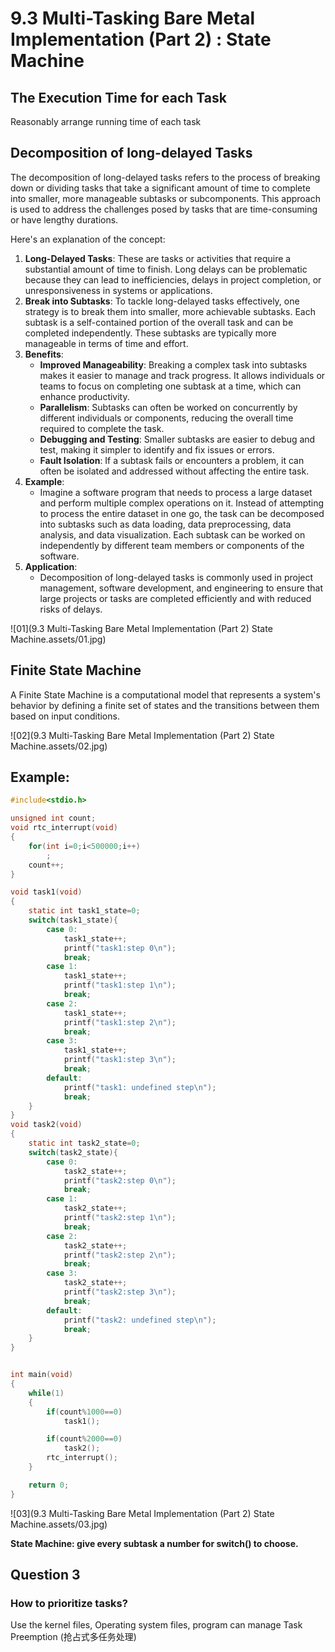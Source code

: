 # 9.3 Multi-Tasking Bare Metal Implementation (Part 2) : State Machine



## The Execution Time for each Task

Reasonably arrange running time of each task

## Decomposition of long-delayed Tasks

The decomposition of long-delayed tasks refers to the process of breaking down or dividing tasks that take a significant amount of time to complete into smaller, more manageable subtasks or subcomponents. This approach is used to address the challenges posed by tasks that are time-consuming or have lengthy durations.

Here's an explanation of the concept:

1. **Long-Delayed Tasks**: These are tasks or activities that require a substantial amount of time to finish. Long delays can be problematic because they can lead to inefficiencies, delays in project completion, or unresponsiveness in systems or applications.
2. **Break into Subtasks**: To tackle long-delayed tasks effectively, one strategy is to break them into smaller, more achievable subtasks. Each subtask is a self-contained portion of the overall task and can be completed independently. These subtasks are typically more manageable in terms of time and effort.
3. **Benefits**:
   - **Improved Manageability**: Breaking a complex task into subtasks makes it easier to manage and track progress. It allows individuals or teams to focus on completing one subtask at a time, which can enhance productivity.
   - **Parallelism**: Subtasks can often be worked on concurrently by different individuals or components, reducing the overall time required to complete the task.
   - **Debugging and Testing**: Smaller subtasks are easier to debug and test, making it simpler to identify and fix issues or errors.
   - **Fault Isolation**: If a subtask fails or encounters a problem, it can often be isolated and addressed without affecting the entire task.
4. **Example**:
   - Imagine a software program that needs to process a large dataset and perform multiple complex operations on it. Instead of attempting to process the entire dataset in one go, the task can be decomposed into subtasks such as data loading, data preprocessing, data analysis, and data visualization. Each subtask can be worked on independently by different team members or components of the software.
5. **Application**:
   - Decomposition of long-delayed tasks is commonly used in project management, software development, and engineering to ensure that large projects or tasks are completed efficiently and with reduced risks of delays.

![01](9.3 Multi-Tasking Bare Metal Implementation (Part 2)  State Machine.assets/01.jpg)

## Finite State Machine

A Finite State Machine is a computational model that represents a system's behavior by defining a finite set of states and the transitions between them based on input conditions.

![02](9.3 Multi-Tasking Bare Metal Implementation (Part 2)  State Machine.assets/02.jpg)

## Example:

```c
#include<stdio.h>

unsigned int count;
void rtc_interrupt(void)
{
	for(int i=0;i<500000;i++)
		;		
	count++;
}

void task1(void)
{
	static int task1_state=0;
	switch(task1_state){
		case 0:
			task1_state++;
			printf("task1:step 0\n");
			break;
		case 1:
			task1_state++;
			printf("task1:step 1\n");
			break;
		case 2:
			task1_state++;
			printf("task1:step 2\n");
			break;
		case 3:
			task1_state++;
			printf("task1:step 3\n");
			break;
		default:
			printf("task1: undefined step\n");
			break;
	}
}
void task2(void)
{
	static int task2_state=0;
	switch(task2_state){
		case 0:
			task2_state++;
			printf("task2:step 0\n");
			break;
		case 1:
			task2_state++;
			printf("task2:step 1\n");
			break;
		case 2:
			task2_state++;
			printf("task2:step 2\n");
			break;
		case 3:
			task2_state++;
			printf("task2:step 3\n");
			break;
		default:
			printf("task2: undefined step\n");
			break;
	}
}


int main(void)
{
	while(1)
	{
		if(count%1000==0)
			task1();

		if(count%2000==0)
			task2();
		rtc_interrupt();
	}

	return 0;
}
```

![03](9.3 Multi-Tasking Bare Metal Implementation (Part 2)  State Machine.assets/03.jpg)

**State Machine: give every subtask a number for switch() to choose.**

## Question 3

### How to prioritize tasks?

Use the kernel files, Operating system files, program can manage Task Preemption (抢占式多任务处理)
